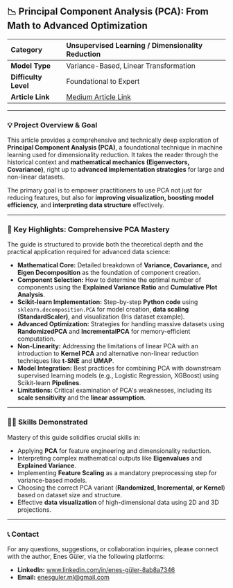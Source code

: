## 📉 Principal Component Analysis (PCA): From Math to Advanced Optimization

| Category | Unsupervised Learning / Dimensionality Reduction |
| :--- | :--- |
| **Model Type** | Variance-Based, Linear Transformation |
| **Difficulty Level** | Foundational to Expert |
| **Article Link** | [Medium Article Link](https://medium.com/@ml.enesguler/understanding-principal-component-analysis-pca-b1d8f5aaf766) |

---

### 💡 Project Overview & Goal

This article provides a comprehensive and technically deep exploration of **Principal Component Analysis (PCA)**, a foundational technique in machine learning used for dimensionality reduction. It takes the reader through the historical context and **mathematical mechanics (Eigenvectors, Covariance)**, right up to **advanced implementation strategies** for large and non-linear datasets.

The primary goal is to empower practitioners to use PCA not just for reducing features, but also for **improving visualization, boosting model efficiency,** and **interpreting data structure** effectively.

---

### 🔑 Key Highlights: Comprehensive PCA Mastery

The guide is structured to provide both the theoretical depth and the practical application required for advanced data science:

* **Mathematical Core:** Detailed breakdown of **Variance, Covariance,** and **Eigen Decomposition** as the foundation of component creation.
* **Component Selection:** How to determine the optimal number of components using the **Explained Variance Ratio** and **Cumulative Plot Analysis**.
* **Scikit-learn Implementation:** Step-by-step **Python code** using `sklearn.decomposition.PCA` for model creation, **data scaling (StandardScaler)**, and visualization (Iris dataset example).
* **Advanced Optimization:** Strategies for handling massive datasets using **RandomizedPCA** and **IncrementalPCA** for memory-efficient computation.
* **Non-Linearity:** Addressing the limitations of linear PCA with an introduction to **Kernel PCA** and alternative non-linear reduction techniques like **t-SNE** and **UMAP**.
* **Model Integration:** Best practices for combining PCA with downstream supervised learning models (e.g., Logistic Regression, XGBoost) using Scikit-learn **Pipelines**.
* **Limitations:** Critical examination of PCA's weaknesses, including its **scale sensitivity** and the **linear assumption**.

---

### 🧑‍💻 Skills Demonstrated

Mastery of this guide solidifies crucial skills in:

* Applying **PCA** for feature engineering and dimensionality reduction.
* Interpreting complex mathematical outputs like **Eigenvalues** and **Explained Variance**.
* Implementing **Feature Scaling** as a mandatory preprocessing step for variance-based models.
* Choosing the correct PCA variant (**Randomized, Incremental, or Kernel**) based on dataset size and structure.
* Effective **data visualization** of high-dimensional data using 2D and 3D projections.

---
### 📞 Contact

For any questions, suggestions, or collaboration inquiries, please connect with the author, Enes Güler, via the following platforms:

* **LinkedIn:** www.linkedin.com/in/enes-güler-8ab8a7346
* **Email:** enesguler.ml@gmail.com
